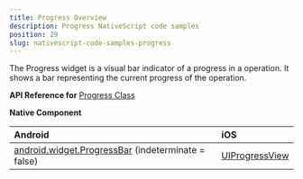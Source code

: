```yaml
---
title: Progress Overview
description: Progress NativeScript code samples
position: 29
slug: nativescript-code-samples-progress
---
```

The Progress widget is a visual bar indicator of a progress in a operation. 
It shows a bar representing the current progress of the operation.

**API Reference for** [Progress Class](http://docs.nativescript.org/api-reference/modules/_ui_progress_.html)

**Native Component**

| Android                | iOS      |
|:-----------------------|:---------|
| [android.widget.ProgressBar](http://developer.android.com/reference/android/widget/ProgressBar.html) (indeterminate = false) | [UIProgressView](https://developer.apple.com/library/ios/documentation/UIKit/Reference/UIProgressView_Class/) |